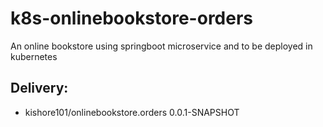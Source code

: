 # k8s-onlinebookstore-orders
An online bookstore using springboot microservice and to be deployed in kubernetes

## Delivery:

- kishore101/onlinebookstore.orders     0.0.1-SNAPSHOT

